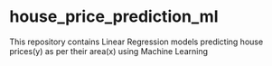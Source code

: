 # house_price_prediction_ml
This repository contains Linear Regression models predicting house prices(y) as per their area(x) using Machine Learning
